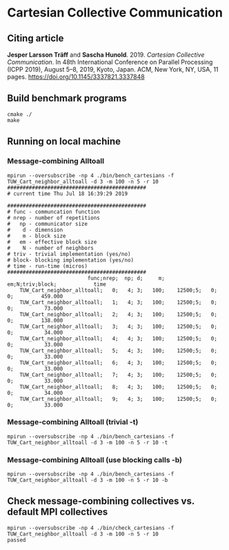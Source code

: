 # Cartesian Collective Communication

## Citing article

**Jesper Larsson Träff** and **Sascha Hunold**. 2019. *Cartesian Collective Communication*. In 48th International Conference on Parallel Processing (ICPP 2019), August 5–8, 2019, Kyoto, Japan. ACM, New York, NY, USA, 11 pages. https://doi.org/10.1145/3337821.3337848

## Build benchmark programs

```
cmake ./
make
```

## Running on local machine

### Message-combining Alltoall 

```
mpirun --oversubscribe -np 4 ./bin/bench_cartesians -f TUW_Cart_neighbor_alltoall -d 3 -m 100 -n 5 -r 10
#############################################
# current time Thu Jul 18 16:39:29 2019

#############################################
# func - communcation function
# nrep - number of repetitions
#   np - communicator size
#    d - dimension
#    m - block size
#   em - effective block size
#    N - number of neighbors
# triv - trivial implementation (yes/no)
# block- blocking implementation (yes/no)
# time - run-time (micros)
#############################################
                          func;nrep;  np; d;     m;       em;N;triv;block;            time
    TUW_Cart_neighbor_alltoall;   0;   4; 3;   100;    12500;5;   0;    0;         459.000
    TUW_Cart_neighbor_alltoall;   1;   4; 3;   100;    12500;5;   0;    0;          73.000
    TUW_Cart_neighbor_alltoall;   2;   4; 3;   100;    12500;5;   0;    0;         138.000
    TUW_Cart_neighbor_alltoall;   3;   4; 3;   100;    12500;5;   0;    0;          34.000
    TUW_Cart_neighbor_alltoall;   4;   4; 3;   100;    12500;5;   0;    0;          33.000
    TUW_Cart_neighbor_alltoall;   5;   4; 3;   100;    12500;5;   0;    0;          33.000
    TUW_Cart_neighbor_alltoall;   6;   4; 3;   100;    12500;5;   0;    0;          33.000
    TUW_Cart_neighbor_alltoall;   7;   4; 3;   100;    12500;5;   0;    0;          33.000
    TUW_Cart_neighbor_alltoall;   8;   4; 3;   100;    12500;5;   0;    0;          34.000
    TUW_Cart_neighbor_alltoall;   9;   4; 3;   100;    12500;5;   0;    0;          33.000
```

### Message-combining Alltoall (trivial -t)
```
mpirun --oversubscribe -np 4 ./bin/bench_cartesians -f TUW_Cart_neighbor_alltoall -d 3 -m 100 -n 5 -r 10 -t 
```
### Message-combining Alltoall (use blocking calls -b)
```
mpirun --oversubscribe -np 4 ./bin/bench_cartesians -f TUW_Cart_neighbor_alltoall -d 3 -m 100 -n 5 -r 10 -b
```


## Check message-combining collectives vs. default MPI collectives

```
mpirun --oversubscribe -np 4 ./bin/check_cartesians -f TUW_Cart_neighbor_alltoall -d 3 -m 100 -n 5 -r 10
passed
```
